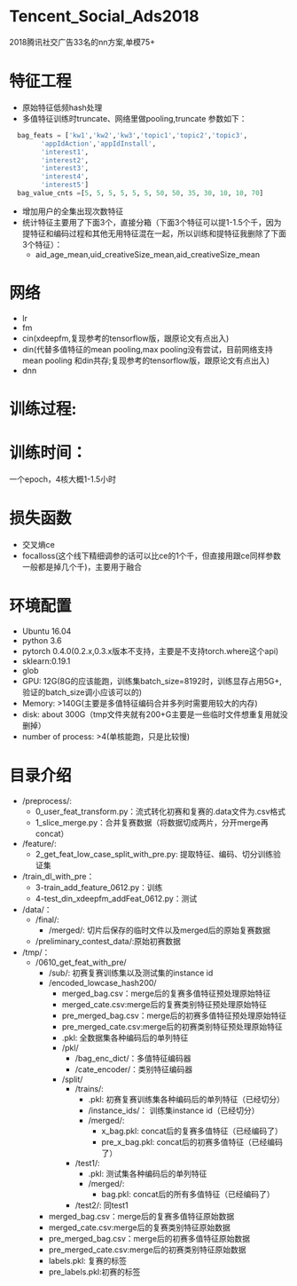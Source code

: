 # Tencent_Social_Ads2018
2018腾讯社交广告33名的nn方案,单模75+
# 特征工程
- 原始特征低频hash处理
- 多值特征训练时truncate、网络里做pooling,truncate 参数如下：
```python
  bag_feats = ['kw1','kw2','kw3','topic1','topic2','topic3',
        'appIdAction','appIdInstall',
        'interest1',
        'interest2',
        'interest3',
        'interest4',
        'interest5']
  bag_value_cnts =[5, 5, 5, 5, 5, 5, 50, 50, 35, 30, 10, 10, 70]
 ```
- 增加用户的全集出现次数特征
- 统计特征主要用了下面3个，直接分箱（下面3个特征可以提1-1.5个千，因为提特征和编码过程和其他无用特征混在一起，所以训练和提特征我删除了下面3个特征）：
    - aid_age_mean,uid_creativeSize_mean,aid_creativeSize_mean
# 网络
- lr
- fm
- cin(xdeepfm,复现参考的tensorflow版，跟原论文有点出入)
- din(代替多值特征的mean pooling,max pooling没有尝试，目前网络支持mean pooling 和din共存;复现参考的tensorflow版，跟原论文有点出入)
- dnn
# 训练过程:

# 训练时间：
  一个epoch，4核大概1-1.5小时
# 损失函数
- 交叉熵ce
- focalloss(这个线下精细调参的话可以比ce的1个千，但直接用跟ce同样参数一般都是掉几个千)，主要用于融合
# 环境配置
- Ubuntu 16.04
- python 3.6
- pytorch 0.4.0(0.2.x,0.3.x版本不支持，主要是不支持torch.where这个api)
- sklearn:0.19.1
- glob
- GPU:  12G(8G的应该能跑，训练集batch_size=8192时，训练显存占用5G+,验证的batch_size调小应该可以的)
- Memory: >140G(主要是多值特征编码合并多列时需要用较大的内存)
- disk: about 300G（tmp文件夹就有200+G主要是一些临时文件想重复用就没删掉）
- number of process: >4(单核能跑，只是比较慢)
# 目录介绍
- /preprocess/:     
   - 0_user_feat_transform.py：流式转化初赛和复赛的.data文件为.csv格式
   - 1_slice_merge.py：合并复赛数据（将数据切成两片，分开merge再concat）
- /feature/:
   - 2_get_feat_low_case_split_with_pre.py: 提取特征、编码、切分训练验证集
- /train_dl_with_pre：
  - 3-train_add_feature_0612.py：训练
  - 4-test_din_xdeepfm_addFeat_0612.py：测试
- /data/：
  - /final/:
    - /merged/: 切片后保存的临时文件以及merged后的原始复赛数据
  - /preliminary_contest_data/:原始初赛数据
- /tmp/：
  - /0610_get_feat_with_pre/
    - /sub/:   初赛复赛训练集以及测试集的instance id
    - /encoded_lowcase_hash200/
      - merged_bag.csv：merge后的复赛多值特征预处理原始特征
      - merged_cate.csv:merge后的复赛类别特征预处理原始特征
      - pre_merged_bag.csv：merge后的初赛多值特征预处理原始特征
      - pre_merged_cate.csv:merge后的初赛类别特征预处理原始特征
      - .pkl: 全数据集各种编码后的单列特征
      - /pkl/
        - /bag_enc_dict/：多值特征编码器
        - /cate_encoder/：类别特征编码器
      - /split/
        - /trains/:
          - .pkl:  初赛复赛训练集各种编码后的单列特征（已经切分）
          - /instance_ids/： 训练集instance id（已经切分）
          - /merged/:
            - x_bag.pkl: concat后的复赛多值特征（已经编码了）
            - pre_x_bag.pkl: concat后的初赛多值特征（已经编码了）
        - /test1/:
          - .pkl:  测试集各种编码后的单列特征
          - /merged/:
            - bag.pkl: concat后的所有多值特征（已经编码了）
        - /test2/: 同test1
    - merged_bag.csv：merge后的复赛多值特征原始数据
    - merged_cate.csv:merge后的复赛类别特征原始数据
    - pre_merged_bag.csv：merge后的初赛多值特征原始数据
    - pre_merged_cate.csv:merge后的初赛类别特征原始数据
    - labels.pkl: 复赛的标签
    - pre_labels.pkl:初赛的标签
    
    
  
